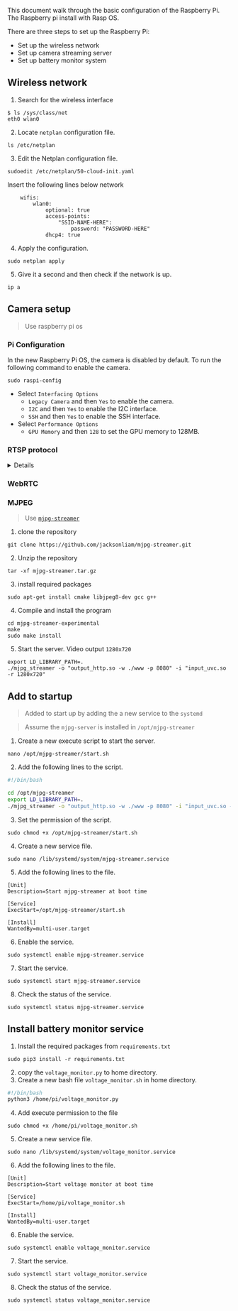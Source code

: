 
This document walk through the basic configuration of the Raspberry Pi. The Raspberry pi install with Rasp OS.

There are three steps to set up the Raspberry Pi:

- Set up the wireless network
- Set up camera streaming server
- Set up battery monitor system


## Wireless network

1. Search for the wireless interface

```shell
$ ls /sys/class/net
eth0 wlan0
```

2. Locate `netplan` configuration file.

```shell
ls /etc/netplan
```

3. Edit the Netplan configuration file.

```shell
sudoedit /etc/netplan/50-cloud-init.yaml
```

Insert the following lines below network

```text
    wifis:
        wlan0:
            optional: true
            access-points:
                "SSID-NAME-HERE":
                    password: "PASSWORD-HERE"
            dhcp4: true
```

4. Apply the configuration.

```shell
sudo netplan apply
```

5. Give it a second and then check if the network is up.

```shell
ip a
```

## Camera setup

> Use raspberry pi os

### Pi Configuration

In the new Raspberry Pi OS, the camera is disabled by default. To run the following command to enable the camera.

```shell
sudo raspi-config
```

- Select `Interfacing Options`
  - `Legacy Camera` and then `Yes` to enable the camera.
  - `I2C` and then `Yes` to enable the I2C interface.
  - `SSH` and then `Yes` to enable the SSH interface.
- Select `Performance Options`
  - `GPU Memory` and then `128` to set the GPU memory to 128MB. 
### RTSP protocol

<details>

> Use [`rtsp-simple-server`](https://github.com/aler9/rtsp-simple-server#publish-to-the-server) and `ffmpeg`

1. Update configuration file for stream.

```shell
sudo nano /boot/firmware/config.txt
```

Add the following lines to the end of the file

```text
# Enable camera
start_X=1
# Change gpu memory to 128M
gpu_mem=128
```

2. Download `rtsp-simple-server`

Find the architecture of the system

```shell
$ uname -m
armv7l
```

Download executable from [`rtsp-simple-server`](https://github.com/aler9/rtsp-simple-server/releases/tag/v0.18.4). Make sure the architecture match.

```shell
wget https://github.com/aler9/rtsp-simple-server/releases/download/v0.18.4/rtsp-simple-server_v0.18.4_linux_armv7.tar.gz

```

3. Unzip tar file.

```shell
tar -xvf rtsp-simple-server_v0.18.4_linux_armv7.tar.gz
```

4. Modify the `rtsp-simple-server.yml`. Replace the `path` section with the following

```text
paths:
  cam:
    runOnInit: ffmpeg -f v4l2 -framerate 15 -fflags nobuffer  -i /dev/video0 -pix_fmt yuv420p -preset ultrafast -b:v 600k -f rtsp rtsp://localhost:$RTSP_PORT/$RTSP_PATH
    runOnInitRestart: yes
```

5. Run the server.

```shell
./rtsp-simple-server
```

6. Use any stream player to view the stream.

```
rtsp://<ip>:8554/cam
```

</details>

### WebRTC

### MJPEG

> Use [`mjpg-streamer`](https://github.com/jacksonliam/mjpg-streamer)

1. clone the repository

```shell
git clone https://github.com/jacksonliam/mjpg-streamer.git
```

2. Unzip the repository

```shell
tar -xf mjpg-streamer.tar.gz
```

3. install required packages

```shell
sudo apt-get install cmake libjpeg8-dev gcc g++
```

4. Compile and install the program

```shell
cd mjpg-streamer-experimental
make
sudo make install
```

5. Start the server. Video output `1280x720`

```shell
export LD_LIBRARY_PATH=.
./mjpg_streamer -o "output_http.so -w ./www -p 8080" -i "input_uvc.so -r 1280x720"
```

## Add to startup

> Added to start up by adding the a new service to the `systemd`

> Assume the `mjpg-server` is installed in `/opt/mjpg-streamer`

1. Create a new execute script to start the server.

```shell
nano /opt/mjpg-streamer/start.sh
```

2. Add the following lines to the script.

```bash
#!/bin/bash

cd /opt/mjpg-streamer
export LD_LIBRARY_PATH=.
./mjpg_streamer -o "output_http.so -w ./www -p 8080" -i "input_uvc.so -r 1280x720"
```

3. Set the permission of the script.

```shell
sudo chmod +x /opt/mjpg-streamer/start.sh
```

4. Create a new service file.

```shell
sudo nano /lib/systemd/system/mjpg-streamer.service
```

5. Add the following lines to the file.

```text
[Unit]
Description=Start mjpg-streamer at boot time

[Service]
ExecStart=/opt/mjpg-streamer/start.sh

[Install]
WantedBy=multi-user.target
```

6. Enable the service.

```shell
sudo systemctl enable mjpg-streamer.service
```

7. Start the service.

```shell
sudo systemctl start mjpg-streamer.service
```

8. Check the status of the service.

```shell
sudo systemctl status mjpg-streamer.service
```

## Install battery monitor service

1. Install the required packages from `requirements.txt`

```shell
sudo pip3 install -r requirements.txt
```

2. copy the `voltage_monitor.py` to home directory.
3. Create a new bash file `voltage_monitor.sh` in home directory.

```bash
#!/bin/bash
python3 /home/pi/voltage_monitor.py
```
4. Add execute permission to the file
```shell
sudo chmod +x /home/pi/voltage_monitor.sh
```
5. Create a new service file.
```shell
sudo nano /lib/systemd/system/voltage_monitor.service
```
6. Add the following lines to the file.
```text
[Unit]
Description=Start voltage monitor at boot time

[Service]
ExecStart=/home/pi/voltage_monitor.sh

[Install]
WantedBy=multi-user.target
```
6. Enable the service.

```shell
sudo systemctl enable voltage_monitor.service
```

7. Start the service.

```shell
sudo systemctl start voltage_monitor.service
```

8. Check the status of the service.

```shell
sudo systemctl status voltage_monitor.service
```
